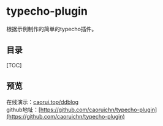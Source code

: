 # typecho-plugin
根据示例制作的简单的typecho插件。

## 目录  
[TOC]

## 预览  
在线演示：[caorui.top/ddblog](caorui.top/ddblog)  
github地址：[https://github.com/caoruichn/typecho-plugin](https://github.com/caoruichn/typecho-plugin)

